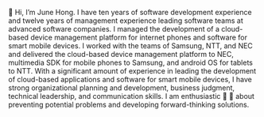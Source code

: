 👋 Hi, I’m June Hong.
I have ten years of software development experience and twelve years of management experience leading software teams at advanced software companies. I managed the development of a cloud-based device management platform for internet phones and software for smart mobile devices. I worked with the teams of Samsung, NTT, and NEC and delivered the cloud-based device management platform to NEC, multimedia SDK for mobile phones to Samsung, and android OS for tablets to NTT. With a significant amount of experience in leading the development of cloud-based applications and software for smart mobile devices, I have strong organizational planning and development, business judgment, technical leadership, and communication skills. I am enthusiastic 👀 💞️ about preventing potential problems and developing forward-thinking solutions.

<!---
- 👋 Hi, I’m @junehong-dominicus
- 👀 I’m interested in ...
- 🌱 I’m currently learning ...
- 💞️ I’m looking to collaborate on ...
- 📫 How to reach me ...
--->

<!---
junehong-dominicus/junehong-dominicus is a ✨ special ✨ repository because its `README.md` (this file) appears on your GitHub profile.
You can click the Preview link to take a look at your changes.
--->
